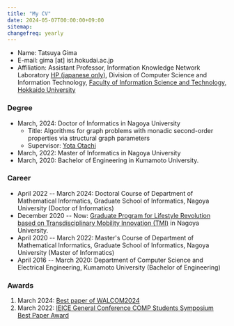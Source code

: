```yaml
---
title: "My CV"
date: 2024-05-07T00:00:00+09:00
sitemap:
changefreq: yearly
---
```

- Name: Tatsuya Gima
- E-mail: gima [at] ist.hokudai.ac.jp
- Affiliation: Assistant Professor,
  Information Knowledge Network Laboratory [HP (japanese only)](https://www-ikn.ist.hokudai.ac.jp),
  Division of Computer Science and Information Technology,
	[Faculty of Information Science and Technology, Hokkaido University](https://www.ist.hokudai.ac.jp/eng/)


### Degree
- March, 2024: Doctor of Informatics in Nagoya University
    - Title: Algorithms for graph problems with monadic second-order properties via structural graph parameters
    - Supervisor: [Yota Otachi](https://www.math.mi.i.nagoya-u.ac.jp/~otachi)
- March, 2022: Master of Informatics in Nagoya University
- March, 2020: Bachelor of Engineering in Kumamoto University.

### Career
- April 2022 -- March 2024: Doctoral Course of Department of Mathematical Informatics, Graduate School of Informatics, Nagoya University (Doctor of Informatics)
- December 2020 -- Now: [Graduate Program for Lifestyle Revolution based on Transdisciplinary Mobility Innovation (TMI)](https://www.tmi.mirai.nagoya-u.ac.jp) in Nagoya University.
- April 2020 -- March 2022: Master's Course of Department of Mathematical Informatics, Graduate School of Informatics, Nagoya University (Master of Informatics)
- April 2016 -- March 2020: Department of Computer Science and Electrical Engineering, Kumamoto University (Bachelor of Engineering)

### Awards
1. March 2024: [Best paper of WALCOM2024](https://www.kono.cis.iwate-u.ac.jp/~yamanaka/walcom2024/index.html)
1. March 2022: [IEICE General Conference COMP Students Symposium Best Paper Award](https://www.ieice.org/~comp/student-sympo/2022.html)
<!-- 2. March 2020: 熊本大学工学部 情報電気電子工学科 学科学業奨励賞 -->